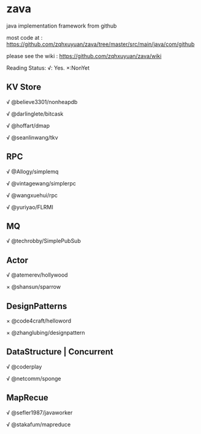 zava
====

java implementation framework from github

most code at : https://github.com/zqhxuyuan/zava/tree/master/src/main/java/com/github

please see the wiki : https://github.com/zqhxuyuan/zava/wiki


Reading Status: √: Yes. ×:NonYet

## KV Store

√ @believe3301/nonheapdb

√ @darlinglete/bitcask

√ @hoffart/dmap

√ @seanlinwang/tkv

## RPC

√ @Allogy/simplemq

√ @vintagewang/simplerpc

√ @wangxuehui/rpc

√ @yuriyao/FLRMI

## MQ

√ @techrobby/SimplePubSub

## Actor

√ @atemerev/hollywood

× @shansun/sparrow

## DesignPatterns

× @code4craft/helloword

× @zhanglubing/designpattern


## DataStructure | Concurrent

√ @coderplay

√ @netcomm/sponge


## MapRecue

√ @sefler1987/javaworker

√ @stakafum/mapreduce
